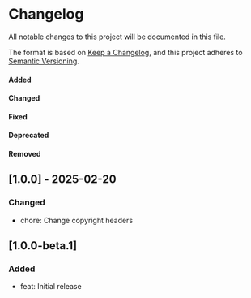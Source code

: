 # Changelog

All notable changes to this project will be documented in this file.

The format is based on [Keep a Changelog](https://keepachangelog.com/en/1.0.0/),
and this project adheres to [Semantic Versioning](https://semver.org/spec/v2.0.0.html).

#### Added
#### Changed
#### Fixed
#### Deprecated
#### Removed

## [1.0.0] - 2025-02-20

### Changed

* chore: Change copyright headers

## [1.0.0-beta.1]

### Added

* feat: Initial release
